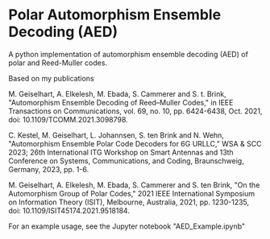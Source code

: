 # Polar Automorphism Ensemble Decoding (AED)
A python implementation of automorphism ensemble decoding (AED) of polar and Reed-Muller codes.

Based on my publications

M. Geiselhart, A. Elkelesh, M. Ebada, S. Cammerer and S. t. Brink, 
"Automorphism Ensemble Decoding of Reed–Muller Codes,"
in IEEE Transactions on Communications, vol. 69, no. 10, pp. 6424-6438, Oct. 2021, doi: 10.1109/TCOMM.2021.3098798.

C. Kestel, M. Geiselhart, L. Johannsen, S. ten Brink and N. Wehn, 
"Automorphism Ensemble Polar Code Decoders for 6G URLLC,"
WSA & SCC 2023; 26th International ITG Workshop on Smart Antennas and 
13th Conference on Systems, Communications, and Coding, Braunschweig, Germany, 2023, pp. 1-6.

M. Geiselhart, A. Elkelesh, M. Ebada, S. Cammerer and S. ten Brink,
"On the Automorphism Group of Polar Codes," 
2021 IEEE International Symposium on Information Theory (ISIT), 
Melbourne, Australia, 2021, pp. 1230-1235, doi: 10.1109/ISIT45174.2021.9518184.

For an example usage, see the Jupyter notebook "AED_Example.ipynb"
